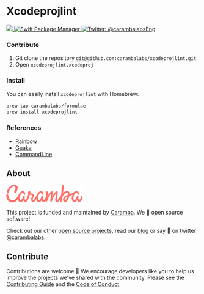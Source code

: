# Xcodeprojlint

<a href="https://travis-ci.org/carambalabs/xcodeprojlint">
    <img src="https://travis-ci.org/carambalabs/xcodeprojlint.svg?branch=master">
</a>
<a href="https://swift.org/package-manager">
    <img src="https://img.shields.io/badge/spm-compatible-brightgreen.svg?style=flat" alt="Swift Package Manager" />
</a>
<a href="https://twitter.com/carambalabsEng">
    <img src="https://img.shields.io/badge/contact-@carambalabsEng-blue.svg?style=flat" alt="Twitter: @carambalabsEng" />
</a>

### Contribute

1. Git clone the repository `git@github.com:carambalabs/xcodeprojlint.git`.
2. Open `xcodeprojlint.xcodeproj`

### Install

You can easily install `xcodeprojlint` with Homebrew:

```bash
brew tap carambalabs/formulae
brew install xcodeprojlint
```

### References

- [Rainbow](https://github.com/onevcat/Rainbow)
- [Guaka](https://github.com/oarrabi/Guaka)
- [CommandLine](https://github.com/jatoben/CommandLine)

## About

<img src="https://github.com/carambalabs/Foundation/blob/master/ASSETS/logo-salmon.png?raw=true" width="200" />

This project is funded and maintained by [Caramba](http://caramba.io). We 💛 open source software!

Check out our other [open source projects](https://github.com/carambalabs/), read our [blog](http://blog.caramba.io) or say :wave: on twitter [@carambalabs](http://twitter.com/carambalabs).

## Contribute

Contributions are welcome :metal: We encourage developers like you to help us improve the projects we've shared with the community. Please see the [Contributing Guide](https://github.com/carambalabs/Foundation/blob/master/CONTRIBUTING.md) and the [Code of Conduct](https://github.com/carambalabs/Foundation/blob/master/CONDUCT.md).
